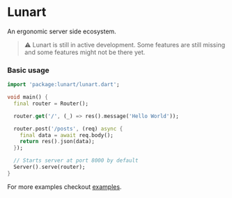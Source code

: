 # Lunart

An ergonomic server side ecosystem.

> ⚠️ Lunart is still in active development. Some features are still missing and some features might not be there yet.

### Basic usage
```dart
import 'package:lunart/lunart.dart';

void main() {
  final router = Router();

  router.get('/', (_) => res().message('Hello World'));

  router.post('/posts', (req) async {
    final data = await req.body();
    return res().json(data);
  });

  // Starts server at port 8000 by default
  Server().serve(router);
}
```

For more examples checkout [examples](https://github.com/fuzzknob/lunart/tree/main/libs/lunart_core/examples).
